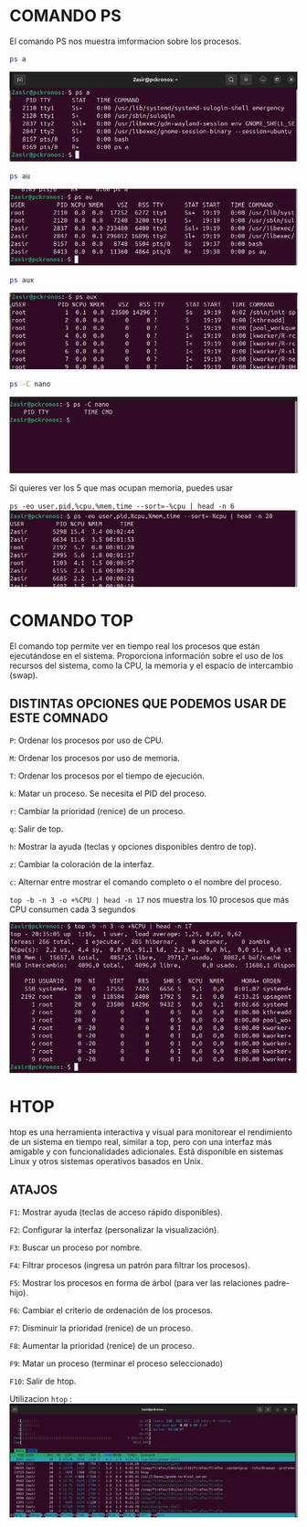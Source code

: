 # COMANDO PS 

El comando PS nos muestra imformacion sobre los procesos. 

```bash	
ps a
```
![psa](img/img1.png)
```bash	
ps au
```
![psa](img/img2.png)
```bash	
ps aux
```
![psa](img/img3.png)
 ```bash
 ps -C nano
 ```
![psa](img/img4.png)


Si quieres ver los 5 que mas ocupan memoria, puedes usar 

`ps -eo user,pid,%cpu,%mem,time --sort=-%cpu | head -n 6`
![psa](img/img5.png)

# COMANDO TOP
El comando top permite ver en tiempo real los procesos que están ejecutándose en el sistema. Proporciona información sobre el uso de los recursos del sistema, como la CPU, la memoria y el espacio de intercambio (swap).
## DISTINTAS OPCIONES QUE PODEMOS USAR DE ESTE COMNADO 

`P`: Ordenar los procesos por uso de CPU.

`M`: Ordenar los procesos por uso de memoria.

`T`: Ordenar los procesos por el tiempo de ejecución.

`k`: Matar un proceso. Se necesita el PID del proceso.

`r`: Cambiar la prioridad (renice) de un proceso.

`q`: Salir de top.

`h`: Mostrar la ayuda (teclas y opciones disponibles dentro de top).

`z`: Cambiar la coloración de la interfaz.

`c`: Alternar entre mostrar el comando completo o el nombre del proceso.


`top -b -n 3 -o +%CPU | head -n 17` nos muestra los 10 procesos que más CPU consumen cada 3 segundos

![psa](img/img6.png)

# HTOP 
htop es una herramienta interactiva y visual para monitorear el rendimiento de un sistema en tiempo real, similar a top, pero con una interfaz más amigable y con funcionalidades adicionales. Está disponible en sistemas Linux y otros sistemas operativos basados en Unix.

## ATAJOS
`F1`: Mostrar ayuda (teclas de acceso rápido disponibles).

`F2`: Configurar la interfaz (personalizar la visualización).

`F3`: Buscar un proceso por nombre.

`F4`: Filtrar procesos (ingresa un patrón para filtrar los procesos).

`F5`: Mostrar los procesos en forma de árbol (para ver las relaciones padre-hijo).

`F6`: Cambiar el criterio de ordenación de los procesos.

`F7`: Disminuir la prioridad (renice) de un proceso.

`F8`: Aumentar la prioridad (renice) de un proceso.

`F9`: Matar un proceso (terminar el proceso seleccionado)

`F10`: Salir de htop.

Utilizacion `htop` :
![psa](img/img7.png)
